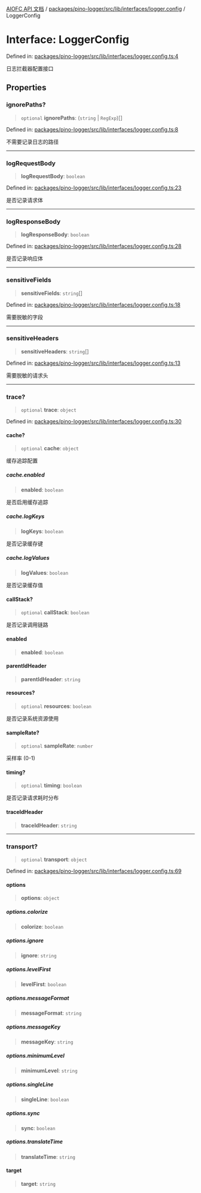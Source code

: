 [AIOFC API 文档](../../../../../../../index.md) / [packages/pino-logger/src/lib/interfaces/logger.config](../index.md) / LoggerConfig

# Interface: LoggerConfig

Defined in: [packages/pino-logger/src/lib/interfaces/logger.config.ts:4](https://github.com/aiofc-nx/aiofc-nx-20250117/blob/67a7c164367a9389d2ffea309275a0822750a8a2/packages/pino-logger/src/lib/interfaces/logger.config.ts#L4)

日志拦截器配置接口

## Properties

### ignorePaths?

> `optional` **ignorePaths**: (`string` \| `RegExp`)[]

Defined in: [packages/pino-logger/src/lib/interfaces/logger.config.ts:8](https://github.com/aiofc-nx/aiofc-nx-20250117/blob/67a7c164367a9389d2ffea309275a0822750a8a2/packages/pino-logger/src/lib/interfaces/logger.config.ts#L8)

不需要记录日志的路径

***

### logRequestBody

> **logRequestBody**: `boolean`

Defined in: [packages/pino-logger/src/lib/interfaces/logger.config.ts:23](https://github.com/aiofc-nx/aiofc-nx-20250117/blob/67a7c164367a9389d2ffea309275a0822750a8a2/packages/pino-logger/src/lib/interfaces/logger.config.ts#L23)

是否记录请求体

***

### logResponseBody

> **logResponseBody**: `boolean`

Defined in: [packages/pino-logger/src/lib/interfaces/logger.config.ts:28](https://github.com/aiofc-nx/aiofc-nx-20250117/blob/67a7c164367a9389d2ffea309275a0822750a8a2/packages/pino-logger/src/lib/interfaces/logger.config.ts#L28)

是否记录响应体

***

### sensitiveFields

> **sensitiveFields**: `string`[]

Defined in: [packages/pino-logger/src/lib/interfaces/logger.config.ts:18](https://github.com/aiofc-nx/aiofc-nx-20250117/blob/67a7c164367a9389d2ffea309275a0822750a8a2/packages/pino-logger/src/lib/interfaces/logger.config.ts#L18)

需要脱敏的字段

***

### sensitiveHeaders

> **sensitiveHeaders**: `string`[]

Defined in: [packages/pino-logger/src/lib/interfaces/logger.config.ts:13](https://github.com/aiofc-nx/aiofc-nx-20250117/blob/67a7c164367a9389d2ffea309275a0822750a8a2/packages/pino-logger/src/lib/interfaces/logger.config.ts#L13)

需要脱敏的请求头

***

### trace?

> `optional` **trace**: `object`

Defined in: [packages/pino-logger/src/lib/interfaces/logger.config.ts:30](https://github.com/aiofc-nx/aiofc-nx-20250117/blob/67a7c164367a9389d2ffea309275a0822750a8a2/packages/pino-logger/src/lib/interfaces/logger.config.ts#L30)

#### cache?

> `optional` **cache**: `object`

缓存追踪配置

##### cache.enabled

> **enabled**: `boolean`

是否启用缓存追踪

##### cache.logKeys

> **logKeys**: `boolean`

是否记录缓存键

##### cache.logValues

> **logValues**: `boolean`

是否记录缓存值

#### callStack?

> `optional` **callStack**: `boolean`

是否记录调用链路

#### enabled

> **enabled**: `boolean`

#### parentIdHeader

> **parentIdHeader**: `string`

#### resources?

> `optional` **resources**: `boolean`

是否记录系统资源使用

#### sampleRate?

> `optional` **sampleRate**: `number`

采样率 (0-1)

#### timing?

> `optional` **timing**: `boolean`

是否记录请求耗时分布

#### traceIdHeader

> **traceIdHeader**: `string`

***

### transport?

> `optional` **transport**: `object`

Defined in: [packages/pino-logger/src/lib/interfaces/logger.config.ts:69](https://github.com/aiofc-nx/aiofc-nx-20250117/blob/67a7c164367a9389d2ffea309275a0822750a8a2/packages/pino-logger/src/lib/interfaces/logger.config.ts#L69)

#### options

> **options**: `object`

##### options.colorize

> **colorize**: `boolean`

##### options.ignore

> **ignore**: `string`

##### options.levelFirst

> **levelFirst**: `boolean`

##### options.messageFormat

> **messageFormat**: `string`

##### options.messageKey

> **messageKey**: `string`

##### options.minimumLevel

> **minimumLevel**: `string`

##### options.singleLine

> **singleLine**: `boolean`

##### options.sync

> **sync**: `boolean`

##### options.translateTime

> **translateTime**: `string`

#### target

> **target**: `string`
